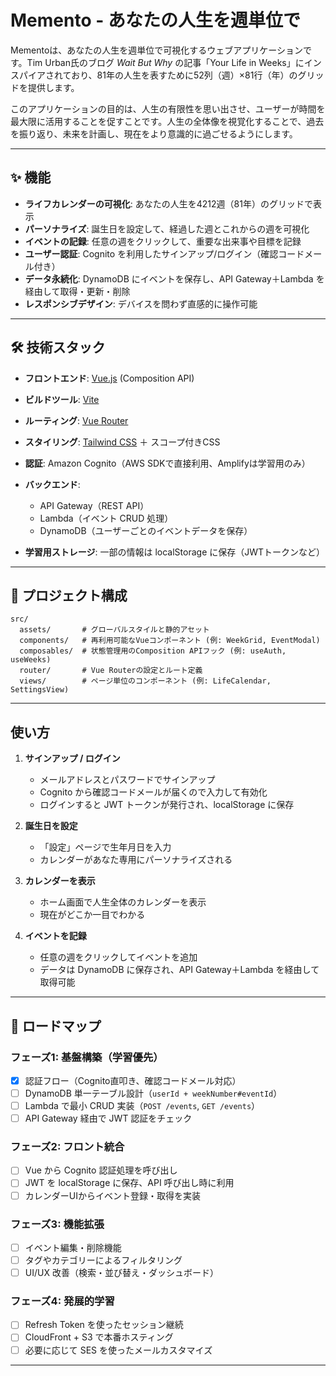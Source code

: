 # Memento - あなたの人生を週単位で

Mementoは、あなたの人生を週単位で可視化するウェブアプリケーションです。Tim Urban氏のブログ *Wait But Why* の記事「Your Life in Weeks」にインスパイアされており、81年の人生を表すために52列（週）×81行（年）のグリッドを提供します。

このアプリケーションの目的は、人生の有限性を思い出させ、ユーザーが時間を最大限に活用することを促すことです。人生の全体像を視覚化することで、過去を振り返り、未来を計画し、現在をより意識的に過ごせるようにします。

---

## ✨ 機能

* **ライフカレンダーの可視化**: あなたの人生を4212週（81年）のグリッドで表示
* **パーソナライズ**: 誕生日を設定して、経過した週とこれからの週を可視化
* **イベントの記録**: 任意の週をクリックして、重要な出来事や目標を記録
* **ユーザー認証**: Cognito を利用したサインアップ/ログイン（確認コードメール付き）
* **データ永続化**: DynamoDB にイベントを保存し、API Gateway＋Lambda を経由して取得・更新・削除
* **レスポンシブデザイン**: デバイスを問わず直感的に操作可能

---

## 🛠️ 技術スタック

* **フロントエンド**: [Vue.js](https://vuejs.org/) (Composition API)
* **ビルドツール**: [Vite](https://vitejs.dev/)
* **ルーティング**: [Vue Router](https://router.vuejs.org/)
* **スタイリング**: [Tailwind CSS](https://tailwindcss.com/) ＋ スコープ付きCSS
* **認証**: Amazon Cognito（AWS SDKで直接利用、Amplifyは学習用のみ）
* **バックエンド**:

  * API Gateway（REST API）
  * Lambda（イベント CRUD 処理）
  * DynamoDB（ユーザーごとのイベントデータを保存）
* **学習用ストレージ**: 一部の情報は localStorage に保存（JWTトークンなど）

---

## 📂 プロジェクト構成

```
src/
  assets/       # グローバルスタイルと静的アセット
  components/   # 再利用可能なVueコンポーネント (例: WeekGrid, EventModal)
  composables/  # 状態管理用のComposition APIフック (例: useAuth, useWeeks)
  router/       # Vue Routerの設定とルート定義
  views/        # ページ単位のコンポーネント (例: LifeCalendar, SettingsView)
```

---

## 使い方

1. **サインアップ / ログイン**

   * メールアドレスとパスワードでサインアップ
   * Cognito から確認コードメールが届くので入力して有効化
   * ログインすると JWT トークンが発行され、localStorage に保存

2. **誕生日を設定**

   * 「設定」ページで生年月日を入力
   * カレンダーがあなた専用にパーソナライズされる

3. **カレンダーを表示**

   * ホーム画面で人生全体のカレンダーを表示
   * 現在がどこか一目でわかる

4. **イベントを記録**

   * 任意の週をクリックしてイベントを追加
   * データは DynamoDB に保存され、API Gateway＋Lambda を経由して取得可能

---

## 🚀 ロードマップ

### フェーズ1: 基盤構築（学習優先）

* [x] 認証フロー（Cognito直叩き、確認コードメール対応）
* [ ] DynamoDB 単一テーブル設計（`userId + weekNumber#eventId`）
* [ ] Lambda で最小 CRUD 実装（`POST /events`, `GET /events`）
* [ ] API Gateway 経由で JWT 認証をチェック

### フェーズ2: フロント統合

* [ ] Vue から Cognito 認証処理を呼び出し
* [ ] JWT を localStorage に保存、API 呼び出し時に利用
* [ ] カレンダーUIからイベント登録・取得を実装

### フェーズ3: 機能拡張

* [ ] イベント編集・削除機能
* [ ] タグやカテゴリーによるフィルタリング
* [ ] UI/UX 改善（検索・並び替え・ダッシュボード）

### フェーズ4: 発展的学習

* [ ] Refresh Token を使ったセッション継続
* [ ] CloudFront + S3 で本番ホスティング
* [ ] 必要に応じて SES を使ったメールカスタマイズ

---
